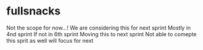 # fullsnacks
Not the scope for now...!
We are considering this for next sprint
Mostly in 4nd sprint
If not in 6th sprint
Moving this to next sprint 
Not able to comepte this sprit as well will focus for next
